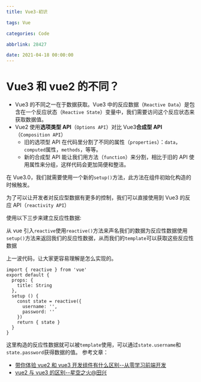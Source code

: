 ```yaml
---
title: Vue3-初识

tags: Vue

categories: Code

abbrlink: 28427

date: 2021-04-18 00:00:00
---
```



# Vue3 和 vue2 的不同？

- Vue3 的不同之一在于数据获取。Vue3 中的反应数据（`Reactive Data`）是包含在一个反应状态（`Reactive State`）变量中，我们需要访问这个反应状态来获取数据值。
- Vue2 使用**选项类型 API**（`Options API`）对比 Vue3**合成型 API**（`Composition API`）
  - 旧的选项型 API 在代码里分割了不同的属性（`properties`）：`data`，`computed`属性，`methods`，等等。
  - 新的合成型 API 能让我们用方法（`function`）来分割，相比于旧的 API 使用属性来分组，这样代码会更加简便和整洁。
<!-- more -->

在 Vue3.0，我们就需要使用一个新的`setup()`方法，此方法在组件初始化构造的时候触发。

为了可以让开发者对反应型数据有更多的控制，我们可以直接使用到 Vue3 的反应 API（`reactivity API`）

使用以下三步来建立反应性数据:

从 vue 引入`reactive`使用`reactive()`方法来声名我们的数据为反应性数据使用`setup()`方法来返回我们的反应性数据，从而我们的`template`可以获取这些反应性数据

上一波代码，让大家更容易理解是怎么实现的。

```plain
import { reactive } from 'vue'
export default {
  props: {
    title: String
  },
  setup () {
    const state = reactive({
      username: '',
      password: ''
    })
    return { state }
  }
}
```

这里构造的反应性数据就可以被`template`使用，可以通过`state.username`和`state.password`获得数据的值。
参考文章：

- [带你体验 vue2 和 vue3 开发组件有什么区别--从零学习前端开发](https://zhuanlan.zhihu.com/p/139590941?fileGuid=3V6yJVjvqYgKpWyw)
- [vue2 与 vue3 的区别--星空之火@田兴](https://blog.csdn.net/weixin_43638968/article/details/108800361?fileGuid=3V6yJVjvqYgKpWyw)

